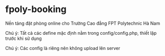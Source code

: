 # fpoly-booking
Nền tảng đặt phòng online cho Trường Cao đẳng FPT Polytechnic Hà Nam

Chú ý: Tất cả các define mặc định nằm trong config/config.php, thiết lập trước khi sử dụng

Chú ý: Các config là riêng nên không upload lên server
